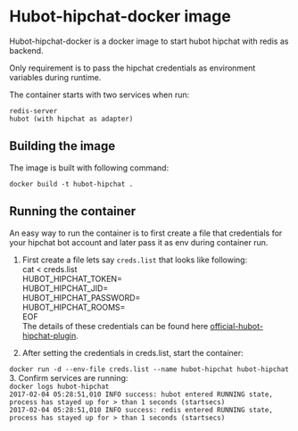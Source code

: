 # Hubot-hipchat-docker image 

Hubot-hipchat-docker is a docker image to start hubot hipchat with redis as backend.  

Only requirement is to pass the hipchat credentials as environment variables during runtime.  

The container starts with two services when run:
	
	redis-server
	hubot (with hipchat as adapter)

## Building the image

The image is built with following command:

	docker build -t hubot-hipchat .

## Running the container

An easy way to run the container is to first create a file that credentials for your hipchat bot account and later pass it as env during container 
run.  

1. First create a file lets say `creds.list` that looks like following:  
cat <<EOF > creds.list  
HUBOT_HIPCHAT_TOKEN=<AUTH TOKEN OF BOT USERS HIPCHAT ACCOUNT>  
HUBOT_HIPCHAT_JID=<JABBER ID OF BOT USER>  
HUBOT_HIPCHAT_PASSWORD=<ACTUAL PASSWORD>  
HUBOT_HIPCHAT_ROOMS=<ROOM URL TO CONNECT WHEN HUBOT STARTS>   
EOF  
The details of these credentials can be found here [official-hubot-hipchat-plugin](https://github.com/hipchat/hubot-hipchat). 

2. After setting the credentials in creds.list, start the container:

`docker run -d --env-file creds.list --name hubot-hipchat hubot-hipchat`  
3. Confirm services are running:   
`docker logs hubot-hipchat`  
`2017-02-04 05:28:51,010 INFO success: hubot entered RUNNING state, process has stayed up for > than 1 seconds (startsecs)`  
`2017-02-04 05:28:51,010 INFO success: redis entered RUNNING state, process has stayed up for > than 1 seconds (startsecs)`  


